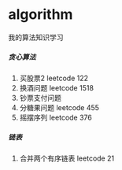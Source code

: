 # algorithm
我的算法知识学习

##### 贪心算法
1. 买股票2    leetcode 122
2. 换酒问题   leetcode 1518
3. 钞票支付问题
4. 分糖果问题 leetcode 455
5. 摇摆序列 leetcode 376

##### 链表
1. 合并两个有序链表 leetcode 21

